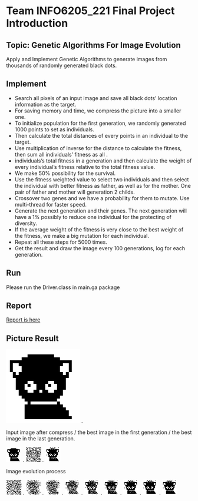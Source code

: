 # Team INFO6205_221 Final Project Introduction
## Topic: Genetic Algorithms For Image Evolution
  Apply and Implement Genetic Algorithms to generate images from thousands of randomly generated black dots.
## Implement
* Search all pixels of an input image and save all black dots’ location information as the target.  
* For saving memory and time, we compress the picture into a smaller one.  
* To initialize population for the first generation, we randomly generated 1000 points to set as individuals.  
* Then calculate the total distances of every points in an individual to the target.  
* Use multiplication of inverse for the distance to calculate the fitness, then sum all individuals’ fitness as all . 
* individuals’s total fitness in a generation and then calculate the weight of every individual’s fitness relative to the total fitness value.
* We make 50% possibility for the survival.  
* Use the fitness weighted value to select two individuals and then select the individual with better fitness as father, as well as for the mother. One pair of father and mother will generation 2 childs.  
* Crossover two genes and we have a probability for them to mutate. Use multi-thread for faster speed.  
* Generate the next generation and their genes. The next generation will have a 1% possibly to reduce one individual for the protecting of diversity.  
* If the average weight of the fitness is very close to the best weight of the fitness, we make a big mutation for each individual.  
* Repeat all these steps for 5000 times.  
* Get the result and draw the image every 100 generations, log for each generation.  
## Run
Please run the Driver.class in main.ga package
## Report
[Report is here](Report_221.pdf)
## Picture Result
![picture](final/info6205_FinalProject/resource/target.png) . 

Input image after compress / the best image in the first generation / the best image in the last generation. 

![picture](final/info6205_FinalProject/resource/compress.png) . 
![picture](final/info6205_FinalProject/resource/gen0.png) . 
![picture](final/info6205_FinalProject/resource/result.png)     

Image evolution process

![picture](final/info6205_FinalProject/resource/gen0.png) . 
![picture](final/info6205_FinalProject/resource/gen99.png) . 
![picture](final/info6205_FinalProject/resource/gen198.png) . 
![picture](final/info6205_FinalProject/resource/gen990.png) . 
![picture](final/info6205_FinalProject/resource/gen1980.png) . 
![picture](final/info6205_FinalProject/resource/gen2970.png) . 
![picture](final/info6205_FinalProject/resource/gen3960.png) . 
![picture](final/info6205_FinalProject/resource/gen4950.png) . 
![picture](final/info6205_FinalProject/resource/result.png)     
